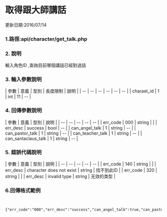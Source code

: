 # 取得跟大師講話


更新日期:2016/07/14

### 1.路徑:api/character/get_talk.php  　

### 2. 說明

輸入角色ID ,查詢目前哪個講話已經對過話
### 3. 輸入參數說明

| 參數 | 意義 | 型別 | 長度限制 | 說明 |
| -- | -- | -- | -- | -- | -- |
| charaet_id | 1 | int | 11   |   --  |


### 4. 回傳參數說明
| 參數 | 意義 | 型別 | 說明 |
| -- | -- | -- | -- | -- |
| err_code | 000 | string |  |
| err_desc | success | bool | -- |
| can_angel_talk | 1 | string | -- |
| can_pastor_talk | 1 | string | -- |
| can_teacher_talk | 1 | string | -- |
| can_santaclaus_talk | 1 | string | -- |

### 5. 錯誤代碼說明
| 參數 | 意義 | 型別 | 說明 |
| -- | -- | -- | -- | -- |
| err_code | 140 | string |  |
| err_desc | character does not exist | string | 找不到此ID |
| err_code | 320 | string |  |
| err_desc | invalid type | string | 无效的类型 |





### 6.回傳格式範例
```


{"err_code":"000","err_desc":"success","can_angel_talk":true,"can_pastor_talk":true,"can_teacher_talk":false,"can_santaclaus_talk":true}



```
